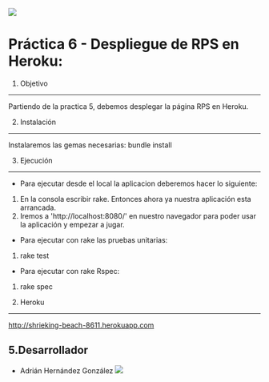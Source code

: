![](http://i1296.photobucket.com/albums/ag1/adrihg89/Piedra_papel_tijeras_zpsf31ae8ab.jpg)

Práctica 6 - Despliegue de RPS en Heroku:
===========
 
1. Objetivo
-----------

Partiendo de la practica 5, debemos desplegar la página RPS en Heroku.


2. Instalación
--------------

Instalaremos las gemas necesarias: bundle install

3. Ejecución
------------

* Para ejecutar desde el local la aplicacion deberemos hacer lo siguiente:

1. En la consola escribir rake. Entonces ahora ya nuestra aplicación esta arrancada.
2. Iremos a 'http://localhost:8080/' en nuestro navegador para poder usar la aplicación y empezar a jugar.

* Para ejecutar con rake las pruebas unitarias:

1. rake test

* Para ejecutar con rake Rspec:

1. rake spec

4. Heroku
------------

http://shrieking-beach-8611.herokuapp.com

5.Desarrollador
---------------

* Adrián Hernández González
![](http://i1296.photobucket.com/albums/ag1/adrihg89/heroku3_zps5cc6ffd8.png)